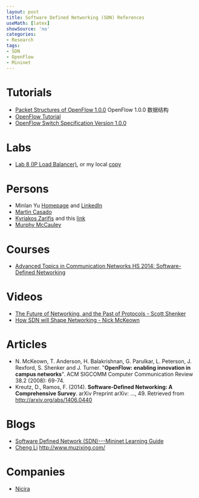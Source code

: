 ```yaml
---
layout: post
title: Software Defined Networking (SDN) References
useMath: [latex]
showSource: 'no'
categories:
- Research
tags:
- SDN
- OpenFlow
- Mininet
---
```


# Tutorials
 - [Packet Structures of OpenFlow 1.0.0][15]  OpenFlow 1.0.0 数据结构
 - [OpenFlow Tutorial][13]
 - [OpenFlow Switch Specification Version 1.0.0][14]

# Labs
 - [Lab 8 (IP Load Balancer)][16], or my local [copy][17]

# Persons
 - Minlan Yu [Homepage][10] and [LinkedIn][12]
 - [Martìn Casado][4]
 - [Kyriakos Zarifis][8] and this [link][9]
 - [Murphy McCauley][11]


# Courses
 - [Advanced Topics in Communication Networks HS 2014: Software-Defined Networking][1]



# Videos
 - [The Future of Networking, and the Past of Protocols - Scott Shenker][2]
 - [How SDN will Shape Networking - Nick McKeown][3]


# Articles
 - N. McKeown, T. Anderson, H. Balakrishnan, G. Parulkar, L. Peterson, J. Rexford, S. Shenker and J. Turner. "**OpenFlow: enabling innovation in campus networks**". ACM SIGCOMM Computer Communication Review 38.2 (2008): 69-74.
 - Kreutz, D., Ramos, F. (2014). **Software-Defined Networking: A Comprehensive Survey**. arXiv Preprint arXiv: …, 49. Retrieved from http://arxiv.org/abs/1406.0440


# Blogs
 - [Software Defined Network (SDN)---Mininet Learning Guide][6]
 - [Cheng Li][5] http://www.muzixing.com/

# Companies
 - [Nicira][7]

[17]: /pdf/sdn/lab/mySDN_Lab8.pdf
[16]: http://csie.nqu.edu.tw/smallko/sdn/mySDN_Lab8.pdf
[1]: http://www.csg.ethz.ch/education/lectures/ATCN/hs2014
[2]: https://www.youtube.com/watch?v=YHeyuD89n1Y
[3]: https://www.youtube.com/watch?v=c9-K5O_qYgA
[4]: http://yuba.stanford.edu/~casado/
[5]: http://www.muzixing.com/
[6]: http://csie.nqu.edu.tw/smallko/sdn/sdn.htm
[7]: http://en.wikipedia.org/wiki/Nicira
[8]: https://www.linkedin.com/profile/view?id=15296045&authType=NAME_SEARCH&authToken=FTDo&locale=en_US&trk=tyah&trkInfo=idx%3A1-1-1%2CtarId%3A1425764418953%2Ctas%3AKyriakos+Zarifis
[9]: http://nsl.cs.usc.edu/Profiles/KyriakosZarifis
[10]: http://www-bcf.usc.edu/~minlanyu/
[11]: http://opennetsummit.org/archives/apr12/mccauley-mon-nox.pdf
[12]: https://www.linkedin.com/pub/minlan-yu/9/b90/999/en
[13]: http://archive.openflow.org/wk/index.php/OpenFlow_Tutorial
[14]: https://www.opennetworking.org/images/stories/downloads/sdn-resources/onf-specifications/openflow/openflow-spec-v1.0.0.pdf
[15]: /pdf/openflow/openflow-1.0-packet-structures-draft-0.pdf

